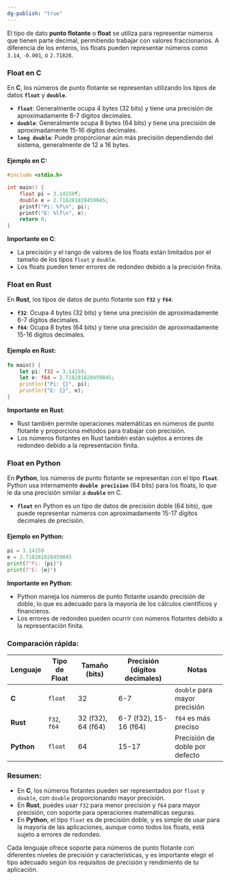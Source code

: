 ```yaml
---
dg-publish: "true"
---
```

El tipo de dato **punto flotante** o **float** se utiliza para representar números que tienen parte decimal, permitiendo trabajar con valores fraccionarios. A diferencia de los enteros, los floats pueden representar números como `3.14`, `-0.001`, o `2.71828`.

### Float en **C**

En **C**, los números de punto flotante se representan utilizando los tipos de datos **`float`** y **`double`**.

- **`float`**: Generalmente ocupa 4 bytes (32 bits) y tiene una precisión de aproximadamente 6-7 dígitos decimales.
- **`double`**: Generalmente ocupa 8 bytes (64 bits) y tiene una precisión de aproximadamente 15-16 dígitos decimales.
- **`long double`**: Puede proporcionar aún más precisión dependiendo del sistema, generalmente de 12 a 16 bytes.

#### Ejemplo en C:
```C
#include <stdio.h>

int main() {
    float pi = 3.14159f;
    double e = 2.718281828459045;
    printf("Pi: %f\n", pi);
    printf("E: %lf\n", e);
    return 0;
}
```

**Importante en C**:

- La precisión y el rango de valores de los floats están limitados por el tamaño de los tipos `float` y `double`.
- Los floats pueden tener errores de redondeo debido a la precisión finita.

### Float en **Rust**

En **Rust**, los tipos de datos de punto flotante son **`f32`** y **`f64`**:

- **`f32`**: Ocupa 4 bytes (32 bits) y tiene una precisión de aproximadamente 6-7 dígitos decimales.
- **`f64`**: Ocupa 8 bytes (64 bits) y tiene una precisión de aproximadamente 15-16 dígitos decimales.

#### Ejemplo en Rust:
```rust
fn main() {
    let pi: f32 = 3.14159;
    let e: f64 = 2.718281828459045;
    println!("Pi: {}", pi);
    println!("E: {}", e);
}
```

**Importante en Rust**:

- Rust también permite operaciones matemáticas en números de punto flotante y proporciona métodos para trabajar con precisión.
- Los números flotantes en Rust también están sujetos a errores de redondeo debido a la representación finita.

### Float en **Python**

En **Python**, los números de punto flotante se representan con el tipo **`float`**. Python usa internamente **`double precision`** (64 bits) para los floats, lo que le da una precisión similar a **`double`** en C.

- **`float`** en Python es un tipo de datos de precisión doble (64 bits), que puede representar números con aproximadamente 15-17 dígitos decimales de precisión.

#### Ejemplo en Python:

```python
pi = 3.14159
e = 2.718281828459045
print(f"Pi: {pi}")
print(f"E: {e}")
```

**Importante en Python**:

- Python maneja los números de punto flotante usando precisión de doble, lo que es adecuado para la mayoría de los cálculos científicos y financieros.
- Los errores de redondeo pueden ocurrir con números flotantes debido a la representación finita.

### Comparación rápida:

|Lenguaje|Tipo de Float|Tamaño (bits)|Precisión (dígitos decimales)|Notas|
|---|---|---|---|---|
|**C**|`float`|32|6-7|`double` para mayor precisión|
|**Rust**|`f32`, `f64`|32 (f32), 64 (f64)|6-7 (f32), 15-16 (f64)|`f64` es más preciso|
|**Python**|`float`|64|15-17|Precisión de doble por defecto|

### Resumen:

- En **C**, los números flotantes pueden ser representados por `float` y `double`, con `double` proporcionando mayor precisión.
- En **Rust**, puedes usar `f32` para menor precisión y `f64` para mayor precisión, con soporte para operaciones matemáticas seguras.
- En **Python**, el tipo `float` es de precisión doble, y es simple de usar para la mayoría de las aplicaciones, aunque como todos los floats, está sujeto a errores de redondeo.

Cada lenguaje ofrece soporte para números de punto flotante con diferentes niveles de precisión y características, y es importante elegir el tipo adecuado según los requisitos de precisión y rendimiento de tu aplicación.